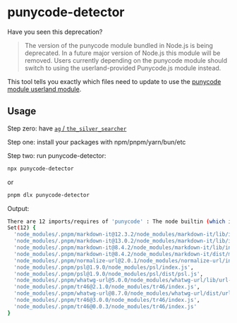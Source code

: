 # punycode-detector

Have you seen this deprecation?

> The version of the punycode module bundled in Node.js is being deprecated. In a future major version of Node.js this module will be removed. Users currently depending on the punycode module should switch to using the userland-provided Punycode.js module instead.



This tool tells you exactly which files need to update to use the [punycode module userland module](https://github.com/mathiasbynens/punycode.js).

## Usage

Step zero: have [`ag` / `the_silver_searcher`](https://github.com/ggreer/the_silver_searcher?tab=readme-ov-file#installing)

Step one: install your packages with npm/pnpm/yarn/bun/etc

Step two: run punycode-detector:

```bash
npx punycode-detector
```
or 
```bash 
pnpm dlx punycode-detector
```

Output:
```bash
There are 12 imports/requires of 'punycode' : The node builtin (which is deprecated) and not the 'punycode/' userland package.
Set(12) {
  'node_modules/.pnpm/markdown-it@12.3.2/node_modules/markdown-it/lib/index.js',
  'node_modules/.pnpm/markdown-it@13.0.2/node_modules/markdown-it/lib/index.js',
  'node_modules/.pnpm/markdown-it@8.4.2/node_modules/markdown-it/lib/index.js',
  'node_modules/.pnpm/markdown-it@8.4.2/node_modules/markdown-it/dist/markdown-it.js',
  'node_modules/.pnpm/normalize-url@2.0.1/node_modules/normalize-url/index.js',
  'node_modules/.pnpm/psl@1.9.0/node_modules/psl/index.js',
  'node_modules/.pnpm/psl@1.9.0/node_modules/psl/dist/psl.js',
  'node_modules/.pnpm/whatwg-url@5.0.0/node_modules/whatwg-url/lib/url-state-machine.js',
  'node_modules/.pnpm/tr46@2.1.0/node_modules/tr46/index.js',
  'node_modules/.pnpm/whatwg-url@8.7.0/node_modules/whatwg-url/dist/url-state-machine.js',
  'node_modules/.pnpm/tr46@3.0.0/node_modules/tr46/index.js',
  'node_modules/.pnpm/tr46@0.0.3/node_modules/tr46/index.js'
}

```

